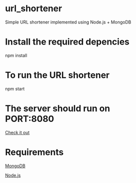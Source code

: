 # url_shortener
Simple URL shortener implemented using Node.js + MongoDB

# Install the required depencies
npm install

# To run the URL shortener
npm start

# The server should run on PORT:8080

[Check it out](https://iamngoni.herokuapp.com)

# Requirements

[MongoDB](https://mongodb.com/download-center)

[Node.js](https://nodejs.org/download)
